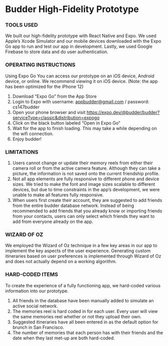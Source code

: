 # Budder High-Fidelity Prototype

### TOOLS USED 
We built our high-fidelity prototype with React Native and Expo. We used Apple’s Xcode Simulator and our mobile devices downloaded with the Expo Go app to run and test our app in development. Lastly, we used Google Firebase to store data and do user authentication. 

### OPERATING INSTRUCTIONS 
Using Expo Go You can access our prototype on an iOS device, Android device, or online. We recommend viewing it on iOS device. (Note: the app has been optimized for the iPhone 12) 
1. Download “Expo Go” from the App Store 
2. Login to Expo with username: appbudder@gmail.com / password: cs147budder 
3. Open your phone browser and visit https://expo.dev/@budder/budder?serviceType=classic&distribution=expogo 
4. Click on the black button labeled “Open in Expo Go” 
5. Wait for the app to finish loading. This may take a while depending on the wifi connection. 
6. Enjoy budder! 

### LIMITATIONS 
1. Users cannot change or update their memory reels from either their camera roll or from the active camera feature. Although they can take a picture, the information is not saved onto the current friendship profile. 
2. Not all app elements are fully responsive to different phone and device sizes. We tried to make the font and image sizes scalable to different devices, but due to time constraints in the app’s development, we were unable to make all features fully responsive. 
3. When users first create their account, they are suggested to add friends from the entire budder database network. Instead of being recommended to add friends that you already know or importing friends from your contacts, users can only select which friends they want to add from everyone already on the app. 

### WIZARD OF OZ 
We employed the Wizard of Oz technique in a few key areas in our app to implement the key aspects of the user experience. Generating custom itineraries based on user preferences is implemented through Wizard of Oz and does not actually depend on a working algorithm. 

### HARD-CODED ITEMS 
To create the experience of a fully functioning app, we hard-coded various information into our prototype. 
1. All friends in the database have been manually added to simulate an active social network. 
2. The memories reel is hard coded in for each user. Every user will view the same memories reel whether or not they upload their own. 
3. Suggested itineraries have all been entered in as the default option for brunch in San Francisco. 
4. The number of memories that each person has with their friends and the date when they last met-up are both hard-coded.
